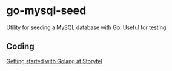 # go-mysql-seed

Utility for seeding a MySQL database with Go.
Useful for testing

## Coding
[Getting started with Golang at Storytel](https://storytel.atlassian.net/wiki/spaces/TECH/pages/224690179/Golang)
